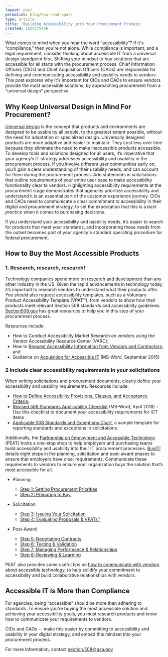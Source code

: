 ```yaml
---
layout: post
permalink: blog/how-read-vpat/
type: article
title: 'Building Accessibility into Your Procurement Process'
created: 1524275406
---
```


What comes to mind when you hear the word &ldquo;accessibility&rdquo;? If it's &ldquo;compliance,&rdquo; then you're not alone. While compliance is important, and a legal requirement, consider thinking about accessible IT from a universal design standpoint first. Shifting your mindset to buy solutions that are accessible for all starts with the procurement process. Chief Information Officers (CIOs) and Chief Acquisition Officers (CAOs) are responsible for defining and communicating accessibility and usability needs to vendors. This post explores why it's important for CIOs and CAOs to ensure vendors provide the most accessible solutions, by approaching procurement from a &ldquo;universal design&rdquo; perspective.

## Why Keep Universal Design in Mind For Procurement?

[Universal design][1] is the concept that products and environments are designed to be usable by all people, to the greatest extent possible, without the need for adaptation or specialized design. Universally designed products are more adaptive and easier to maintain. They cost less over time because they eliminate the need to make inaccessible products accessible. To develop tools and solutions designed for all users, it&rsquo;s imperative that your agency&rsquo;s IT strategy addresses accessibility and usability in the procurement process. If you involve different user communities early on, you&rsquo;ll gain a clear understanding of their usability needs, and can account for them during the procurement process. Add statements in solicitations that outline requirements of your entire user base to make accessibility functionality clear to vendors. Highlighting accessibility requirements at the procurement stage demonstrates that agencies prioritize accessibility and understand it is an essential part of the customer experience journey. CIOs and CAOs need to communicate a clear commitment to accessibility in their digital and procurement strategy, to&nbsp;set the expectation that this is a _best practice_ when it comes to purchasing decisions.

If you understand your accessibility and usability needs, it&rsquo;s easier to search for products that meet your standards, and incorporating these needs from the outset becomes part of your agency's standard operating procedure for federal procurement.

## How to Buy the Most Accessible Products

### 1. Research, research, research!

Technology companies spend more on [research and development][2] than any other industry in the US. Given the rapid advancements in technology today, it&rsquo;s important to research vendors to understand what their products offer. You should also request accessibility templates, such as a Voluntary Product Accessibility Template (VPAT&trade;), from vendors to show how their products meet relevant Section 508 standards and accessibility guidelines. [Section508.gov][3] has great resources to help you in this step of your procurement process.

Resources include:

  * How to Conduct Accessibility Market Research on vendors using the Vendor Accessibility Resource Center (VARC);
  * How to [Request Accessibility Information from Vendors and Contractors][4]; and
  * Guidance on [Acquisition for Accessible IT][5]&nbsp;(MS-Word, September 2015)

### 2 Include clear accessibility requirements in your solicitations

When writing solicitations and procurement documents, clearly define your accessibility and usability requirements. Resources include:

  * [How to Define Accessibility Provisions, Clauses, and Acceptance Criteria][6];
  * [Revised 508 Standards Applicability Checklist][7]&nbsp;(MS-Word, April&nbsp;2018) - Use this checklist to document your accessibility requirements for ICT items
  * [Applicable 508 Standards and Exceptions Chart][8], a sample template for reporting standards and exceptions in solicitations.

Additionally, the [Partnership on Employment and Accessible Technology][9] (PEAT) hosts a one-stop shop to help employers and purchasing teams build accessibility and usability into their IT procurement processes. [BuyIT!][10] details eight steps in the planning, solicitation and post-award phases to ensure that employers have clear requirements. Communicate these requirements to vendors to ensure your organization buys the solution that&rsquo;s most accessible for all.

  * Planning
      * [Step 1: Setting Procurement Priorities][11] 
      * [Step 2: Preparing to Buy][12]

  * Solicitation
      * [Step 3: Issuing Your Solicitation][13]
      * [Step 4: Evaluating Proposals & VPATs&trade;][14]
  * ​Post-Award
      * [Step 5: Negotiating Contracts][15]
      * [Step 6: Testing & Validation][16]
      * [Step 7: Managing Performance & Relationships][17]
      * [Step 8: Reviewing & Learning][18]

PEAT also provides some useful tips on [how to communicate with vendors][19] about accessible technology, to help solidify your commitment to accessibility and build collaborative relationships with vendors.

## Accessible IT is More than Compliance

For agencies, being &ldquo;accessible&rdquo; should be more than adhering to standards. To ensure you&rsquo;re buying the most accessible solution and achieving your accessibility goals, you must research products and know how to communicate your requirements to vendors.

CIOs and CAOs -- make this easier by committing to accessibility and usability in your digital strategy, and embed this mindset into your procurement process.

For more information, contact <section.508@gsa.gov>

&nbsp;

 [1]: https://www.un.org/development/desa/disabilities/convention-on-the-rights-of-persons-with-disabilities/article-2-definitions.html
 [2]: https://www.recode.net/2017/9/1/16236506/tech-amazon-apple-gdp-spending-productivity
 [3]: ../index.php
 [4]: /buy/request-accessibility-information
 [5]: /sites/default/files/Guidance-on-Acquisition-for-Accessible-EIT-20150921.docx
 [6]: /buy/define-accessibility-criteria
 [7]: /sites/default/files/Revised%20508%20Standards%20Applicability%20Checklist%20%287%29.docx
 [8]: /buy/standards-exceptions
 [9]: https://www.peatworks.org/
 [10]: http://www.peatworks.org/Buy-IT
 [11]: http://www.peatworks.org/buy-IT/priorities
 [12]: http://www.peatworks.org/buy-IT/preparing
 [13]: http://www.peatworks.org/buy-IT/solicitation
 [14]: http://www.peatworks.org/buy-IT/evaluating
 [15]: http://www.peatworks.org/buy-IT/negotiating
 [16]: http://www.peatworks.org/buy-IT/testing
 [17]: http://www.peatworks.org/buy-IT/relationships
 [18]: http://www.peatworks.org/buy-IT/learning
 [19]: https://www.peatworks.org/content/communication-matters-how-talk-technology-providers-about-accessibility